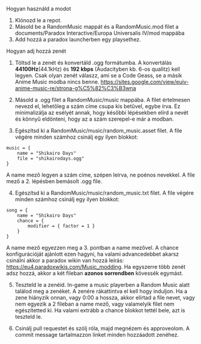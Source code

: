 Hogyan használd a modot
1. Klónozd le a repot.
2. Másold be a RandomMusic mappát és a RandomMusic.mod filet a documents/Paradox Interactive/Europa Universalis IV/mod mappába
3. Add hozzá a paradox launcherben egy playsethez.

Hogyan adj hozzá zenét

1. Töltsd le a zenét és konvertáld .ogg formátumba. A konvertálás **44100Hz**(44.1kHz) és **192 kbps** (Audacityben kb. 6-os qualitz) kell legyen. Csak olyan zenét válaszz, ami se a Code Geass, se a másik Anime Music modba nincs benne. https://sites.google.com/view/euiv-anime-music-re/strona-g%C5%82%C3%B3wna

2. Másold a .ogg filet a RandomMusic/music mappába. A filet értelmesen nevezd el, lehetőleg a szám címe csupa kis betűvel, egybe írva. Ez minimalizálja az esélyét annak, hogy későbbi lépésekben elírd a nevét és könnyű eldönteni, hogy az a szám szerepel-e már a modban.

3. Egészítsd ki a RandomMusic/music/random_music.asset filet. A file végére minden számhoz csinálj egy ilyen blokkot:
```
music = {
    name = "Shikairo Days"
    file = "shikairodays.ogg"
}
```
A name mező legyen a szám címe, szépen leírva, ne poénos nevekkel. A file mező a 2. lépésben bemásolt .ogg file.

4. Egészítsd ki a RandomMusic/music/random_music.txt filet. A file végére minden számhoz csinálj egy ilyen blokkot:
```
song = {
    name = "Shikairo Days"
    chance = {
        modifier = { factor = 1 }
    }
}
```
A name mező egyezzen meg a 3. pontban a name mezővel. A chance konfigurációját ajánlott ezen hagyni, ha valami advancedebbet akarsz csinálni akkor a paradox wikin van hozzá leírás: https://eu4.paradoxwikis.com/Music_modding. Ha egyszerre több zenét adsz hozzá, akkor a két fileban **azonos sorrendben** kövessék egymást.

5. Teszteld le a zenéid. In-game a music playerben a Random Music alatt találod meg a zenéket. A zenére rákattintva el kell hogy induljon. Ha a zene hiányzik onnan, vagy 0:00 a hossza, akkor elírtad a file nevet, vagy nem egyezik a 2 fileban a name mező, vagy valamelyik filet nem egészítetted ki. Ha valami extrább a chance blokkot tettél bele, azt is teszteld le.

6. Csinálj pull requestet és szólj róla, majd megnézem és approveolom. A commit message tartalmazzon linket minden hozzáadott zenéhez.